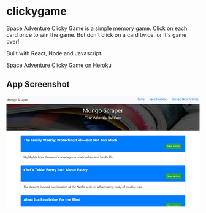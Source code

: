 # clickygame

Space Adventure Clicky Game is a simple memory game. Click on each card once to win the game. But don't click on a card twice, or it's game over!

Built with React, Node and Javascript. 

[Space Adventure Clicky Game on Heroku](https://arcane-bastion-92075.herokuapp.com/)

## App Screenshot
![App Screenshot](https://github.com/jenjenw23/jenjenw23.github.io/blob/master/assets/images/news-scraper.jpg)